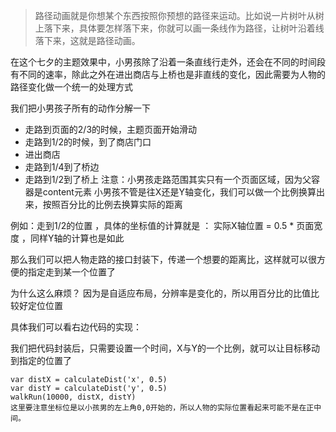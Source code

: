 > 路径动画就是你想某个东西按照你预想的路径来运动。比如说一片树叶从树上落下来，具体要怎样落下来，你就可以画一条线作为路径，让树叶沿着线落下来，这就是路径动画。

在这个七夕的主题效果中，小男孩除了沿着一条直线行走外，还会在不同的时间段有不同的速率，除此之外在进出商店与上桥也是非直线的变化，因此需要为人物的路径变化做一个统一的处理方式

我们把小男孩子所有的动作分解一下

* 走路到页面的2/3的时候，主题页面开始滑动
* 走路到1/2的时候，到了商店门口
* 进出商店
* 走路到1/4到了桥边
* 走路到1/2到了桥上
注意：小男孩走路范围其实只有一个页面区域，因为父容器是content元素
小男孩不管是往X还是Y轴变化，我们可以做一个比例换算出来，按照百分比的比例去换算实际的距离

例如：走到1/2的位置 ，具体的坐标值的计算就是 ： 实际X轴位置 = 0.5 * 页面宽度 ，同样Y轴的计算也是如此

那么我们可以把人物走路的接口封装下，传递一个想要的距离比，这样就可以很方便的指定走到某一个位置了

为什么这么麻烦？ 因为是自适应布局，分辨率是变化的，所以用百分比的比值比较好定位位置

具体我们可以看右边代码的实现：

我们把代码封装后，只需要设置一个时间，X与Y的一个比例，就可以让目标移动到指定的位置了

    var distX = calculateDist('x', 0.5)
    var distY = calculateDist('y', 0.5)
    walkRun(10000, distX, distY)
    这里要注意坐标位是以小孩男的左上角0,0开始的，所以人物的实际位置看起来可能不是在正中间。